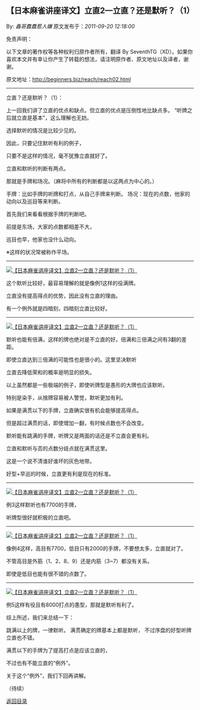 ## 【日本麻雀讲座译文】立直2—立直？还是默听？（1）

By: *鑫哥蠢蠢惹人嫌* 原文发布于：*2011-09-20 12:18:00*

免责声明：

以下文章的著作权等各种权利归原作者所有，翻译 By
SeventhTG（XD）。如果你喜欢本文并有幸让你产生了转载的想法，请注明原作者、原文地址以及译者，谢谢。

原文地址：http://beginners.biz/reach/reach02.html

------------------------------------------------------------------------------------

立直？还是默听？（1）：

上一回我们讲了立直的优点和缺点。但立直的优点是压倒性地比缺点多。
“听牌之后就立直是基本”，这么理解也无妨。

选择默听的情况是比较少见的。

因此，只要记住默听有利的例子，

只要不是这样的情况，毫不犹豫立直就好了。

立直和默听的判断有两点。

那就是手牌和场况。（麻将中所有的判断都是以这两点为中心的。）

手牌：比如手牌的听牌和打点，从自己手牌来判断。
场况：现在的点数，他家的动向以及巡目等来判断。

首先我们来看看根据手牌的判断吧。

前提是东场，大家的点数都相差不大，

巡目也早，他家也没什么动向。

&#8251;这样的状况常被称作平场。

------------------------------------------------------------------------------------
[![【日本麻雀讲座译文】立直2&mdash;立直？还是默听？（1）](http://s12.sinaimg.cn/middle/7f78b76fgad57fce05ebb&amp;690)](http://photo.blog.sina.com.cn/showpic.html#blogid=7f78b76f0100x545&url=http://s12.sinaimg.cn/orignal/7f78b76fgad57fce05ebb)

这个默听比较好，最容易理解的就是像例1这样的役满牌。

立直没有提高得点的优势，因此没有立直的理由。

有一个例外就是四暗刻，四暗刻立直比较好。

------------------------------------------------------------------------------------
[![【日本麻雀讲座译文】立直2&mdash;立直？还是默听？（1）](http://s1.sinaimg.cn/middle/7f78b76fgad58068184a0&amp;690)](http://photo.blog.sina.com.cn/showpic.html#blogid=7f78b76f0100x545&url=http://s1.sinaimg.cn/orignal/7f78b76fgad58068184a0)

默听也能有倍满，这样的牌也绝对是不立直的好。倍满和三倍满之间有3翻的差距。

即使立直达到三倍满的可能性也是很小的。这里坚决默听

立直去降低荣和的概率是明显的损失。

以上虽然都是一些极端的例子，即使听牌型是愚形的大牌也应该默听。

特别是染手，从捨牌容易被人警觉，默听更加有利。

如果是满贯以下的手牌，立直确实很有机会能够提高得点。

但是超过满贯的话，即使增加一翻，有时候点数也不会改变。

默听能有跳满的手牌，听牌又是两面的话还是不立直会更有利。

立直和默听与否的点数分歧点就在满贯这里。

这是一个说不清谁好谁坏的灰色地带。

好型+早巡的时候，立直更有利是现在的标准。

------------------------------------------------------------------------------------
[![【日本麻雀讲座译文】立直2&mdash;立直？还是默听？（1）](http://s6.sinaimg.cn/middle/7f78b76fgad583437cfd5&amp;690)](http://photo.blog.sina.com.cn/showpic.html#blogid=7f78b76f0100x545&url=http://s6.sinaimg.cn/orignal/7f78b76fgad583437cfd5)

例3这样默听也有7700的手牌，

听牌型很好就积极的立直吧。

------------------------------------------------------------------------------------
[![【日本麻雀讲座译文】立直2&mdash;立直？还是默听？（1）](http://s1.sinaimg.cn/middle/7f78b76fgad583e431bf0&amp;690)](http://photo.blog.sina.com.cn/showpic.html#blogid=7f78b76f0100x545&url=http://s1.sinaimg.cn/orignal/7f78b76fgad583e431bf0)

像例4这样，高目有7700，低目只有2000的手牌，不要想太多，立直就对了。

不管高目是外筋（1、2、8、9）还是内筋（3~7）都没有关系。

即使是低目也能有很不错的点数了。

------------------------------------------------------------------------------------
[![【日本麻雀讲座译文】立直2&mdash;立直？还是默听？（1）](http://s9.sinaimg.cn/middle/7f78b76fgad58474d96b8&amp;690)](http://photo.blog.sina.com.cn/showpic.html#blogid=7f78b76f0100x545&url=http://s9.sinaimg.cn/orignal/7f78b76fgad58474d96b8)

例5这样有役且有8000打点的愚型，那就是默听有利了。

综上所述，我们来总结一下：

跳满以上的牌，一律默听。
满贯确定的牌基本上都是默听，
不过序盘的好型听牌立直也不错。

满贯以下的手牌为了提高打点是应该立直的，

不过也有不能立直的“例外”。

关于这个“例外”，我们下回再讲解。

（待续）

[返回目录](index.html)
